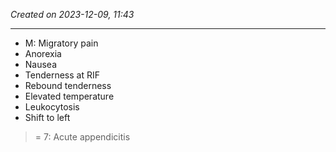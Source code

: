 *Created on 2023-12-09, 11:43* 

---
- M: Migratory pain
- Anorexia
- Nausea
- Tenderness at RIF
- Rebound tenderness
- Elevated temperature
- Leukocytosis
- Shift to left 

>= 7: Acute appendicitis
